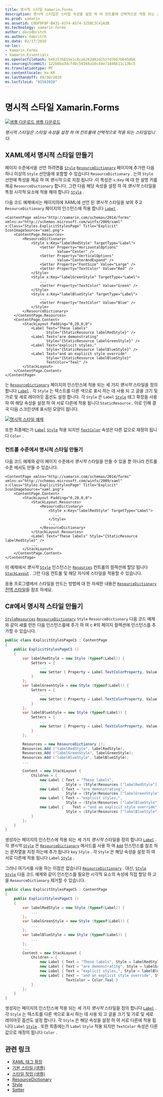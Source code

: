 ```yaml
---
title: 명시적 스타일 Xamarin.Forms
description: 명시적 스타일은 스타일 속성을 설정 하 여 컨트롤에 선택적으로 적용 되는 스타일입니다. 이 문서에서는 응용 프로그램에서 명시적 스타일을 사용 하는 방법을 설명 Xamarin.Forms 합니다.
ms.prod: xamarin
ms.assetid: C0DF9F8F-B431-4374-A574-325BC3C41A3B
ms.technology: xamarin-forms
author: davidbritch
ms.author: dabritch
ms.date: 02/17/2016
no-loc:
- Xamarin.Forms
- Xamarin.Essentials
ms.openlocfilehash: b462535815e1c8ca6262d82d2527d7667b645db8
ms.sourcegitcommit: 122b8ba3dcf4bc59368a16c44e71846b11c136c5
ms.translationtype: MT
ms.contentlocale: ko-KR
ms.lasthandoff: 09/30/2020
ms.locfileid: "91563928"
---
```

# <a name="explicit-styles-in-no-locxamarinforms"></a>명시적 스타일 Xamarin.Forms

[![샘플 다운로드](~/media/shared/download.png) 샘플 다운로드](https://docs.microsoft.com/samples/xamarin/xamarin-forms-samples/userinterface-styles-basicstyles)

_명시적 스타일은 스타일 속성을 설정 하 여 컨트롤에 선택적으로 적용 되는 스타일입니다._

## <a name="create-an-explicit-style-in-xaml"></a>XAML에서 명시적 스타일 만들기

페이지 수준에서을 선언 하려면를 [`Style`](xref:Xamarin.Forms.Style) [`ResourceDictionary`](xref:Xamarin.Forms.ResourceDictionary) 페이지에 추가한 다음 하나 이상의 `Style` 선언을에 포함할 수 있습니다 `ResourceDictionary` . 는의 `Style` 선언에 특성을 제공 하 여 *명시적* 으로 지정 됩니다 .이 특성은 `x:Key` 에 대 한 설명 키를 제공 `ResourceDictionary` 합니다. 그런 다음 해당 속성을 설정 하 여 *명시적* 스타일을 특정 시각적 요소에 적용 해야 합니다 [`Style`](xref:Xamarin.Forms.NavigableElement.Style) .

다음 코드 예제에서는 페이지의에 XAML에 선언 된 *명시적* 스타일을 보여 주고 `ResourceDictionary` 페이지의 인스턴스에 적용 합니다 [`Label`](xref:Xamarin.Forms.Label) .

```xaml
<ContentPage xmlns="http://xamarin.com/schemas/2014/forms" xmlns:x="http://schemas.microsoft.com/winfx/2009/xaml" x:Class="Styles.ExplicitStylesPage" Title="Explicit" IconImageSource="xaml.png">
    <ContentPage.Resources>
        <ResourceDictionary>
            <Style x:Key="labelRedStyle" TargetType="Label">
                <Setter Property="HorizontalOptions"
                        Value="Center" />
                <Setter Property="VerticalOptions"
                        Value="CenterAndExpand" />
                <Setter Property="FontSize" Value="Large" />
                <Setter Property="TextColor" Value="Red" />
            </Style>
            <Style x:Key="labelGreenStyle" TargetType="Label">
                ...
                <Setter Property="TextColor" Value="Green" />
            </Style>
            <Style x:Key="labelBlueStyle" TargetType="Label">
                ...
                <Setter Property="TextColor" Value="Blue" />
            </Style>
        </ResourceDictionary>
    </ContentPage.Resources>
    <ContentPage.Content>
        <StackLayout Padding="0,20,0,0">
            <Label Text="These labels"
                   Style="{StaticResource labelRedStyle}" />
            <Label Text="are demonstrating"
                   Style="{StaticResource labelGreenStyle}" />
            <Label Text="explicit styles,"
                   Style="{StaticResource labelBlueStyle}" />
            <Label Text="and an explicit style override"
                   Style="{StaticResource labelBlueStyle}"
                   TextColor="Teal" />
        </StackLayout>
    </ContentPage.Content>
</ContentPage>
```

는 [`ResourceDictionary`](xref:Xamarin.Forms.ResourceDictionary) 페이지의 인스턴스에 적용 되는 세 가지 *명시적* 스타일을 정의 합니다 [`Label`](xref:Xamarin.Forms.Label) . 각 `Style` 는 텍스트를 다른 색으로 표시 하는 데 사용 되 고 글꼴 크기 및 가로 및 세로 레이아웃 옵션도 설정 합니다. 각 `Style` 은 `Label` [`Style`](xref:Xamarin.Forms.NavigableElement.Style) 태그 확장을 사용 하 여 해당 속성을 설정 하 여 서로 다른에 적용 됩니다 `StaticResource` . 이로 인해 결국 다음 스크린샷에 표시된 모양이 됩니다.

[![명시적 스타일 예제](explicit-images/explicit-styles.png)](explicit-images/explicit-styles-large.png#lightbox)

또한 최종에는가 [`Label`](xref:Xamarin.Forms.Label) [`Style`](xref:Xamarin.Forms.Style) 적용 되지만 [`TextColor`](xref:Xamarin.Forms.Label.TextColor) 속성은 다른 값으로 재정의 됩니다 `Color` .

### <a name="create-an-explicit-style-at-the-control-level"></a>컨트롤 수준에서 명시적 스타일 만들기

다음 코드 예제와 같이 페이지 수준에서 *명시적* 스타일을 만들 수 있을 뿐 아니라 컨트롤 수준 에서도 만들 수 있습니다.

```xaml
<ContentPage xmlns="http://xamarin.com/schemas/2014/forms" xmlns:x="http://schemas.microsoft.com/winfx/2009/xaml" x:Class="Styles.ExplicitStylesPage" Title="Explicit" IconImageSource="xaml.png">
    <ContentPage.Content>
        <StackLayout Padding="0,20,0,0">
            <StackLayout.Resources>
                <ResourceDictionary>
                    <Style x:Key="labelRedStyle" TargetType="Label">
                      ...
                    </Style>
                    ...
                </ResourceDictionary>
            </StackLayout.Resources>
            <Label Text="These labels" Style="{StaticResource labelRedStyle}" />
            ...
        </StackLayout>
    </ContentPage.Content>
</ContentPage>
```

이 예제에서 *명시적* [`Style`](xref:Xamarin.Forms.Style) 인스턴스는 [`Resources`](xref:Xamarin.Forms.VisualElement.Resources) 컨트롤의 컬렉션에 할당 됩니다 [`StackLayout`](xref:Xamarin.Forms.StackLayout) . 그런 다음 컨트롤 및 해당 자식에 스타일을 적용할 수 있습니다.

응용 프로그램에서 스타일을 만드는 방법에 대 한 자세한 내용은 [`ResourceDictionary`](xref:Xamarin.Forms.ResourceDictionary) [전역 스타일](~/xamarin-forms/user-interface/styles/application.md)을 참조 하세요.

## <a name="create-an-explicit-style-in-c35"></a>C&#35;에서 명시적 스타일 만들기

[`Style`](xref:Xamarin.Forms.Style)[`Resources`](xref:Xamarin.Forms.VisualElement.Resources) [`ResourceDictionary`](xref:Xamarin.Forms.ResourceDictionary) `Style` `ResourceDictionary` 다음 코드 예제와 같이 새를 만든 다음 인스턴스를에 추가 하 여 c #의 페이지 컬렉션에 인스턴스를 추가할 수 있습니다.

```csharp
public class ExplicitStylesPageCS : ContentPage
{
    public ExplicitStylesPageCS ()
    {
        var labelRedStyle = new Style (typeof(Label)) {
            Setters = {
                ...
                new Setter { Property = Label.TextColorProperty, Value = Color.Red    }
            }
        };
        var labelGreenStyle = new Style (typeof(Label)) {
            Setters = {
                ...
                new Setter { Property = Label.TextColorProperty, Value = Color.Green }
            }
        };
        var labelBlueStyle = new Style (typeof(Label)) {
            Setters = {
                ...
                new Setter { Property = Label.TextColorProperty, Value = Color.Blue }
            }
        };

        Resources = new ResourceDictionary ();
        Resources.Add ("labelRedStyle", labelRedStyle);
        Resources.Add ("labelGreenStyle", labelGreenStyle);
        Resources.Add ("labelBlueStyle", labelBlueStyle);
        ...

        Content = new StackLayout {
            Children = {
                new Label { Text = "These labels",
                            Style = (Style)Resources ["labelRedStyle"] },
                new Label { Text = "are demonstrating",
                            Style = (Style)Resources ["labelGreenStyle"] },
                new Label { Text = "explicit styles,",
                            Style = (Style)Resources ["labelBlueStyle"] },
                new Label {    Text = "and an explicit style override",
                            Style = (Style)Resources ["labelBlueStyle"], TextColor = Color.Teal }
            }
        };
    }
}
```

생성자는 페이지의 인스턴스에 적용 되는 세 가지 *명시적* 스타일을 정의 합니다 [`Label`](xref:Xamarin.Forms.Label) . 각 *명시적* [`Style`](xref:Xamarin.Forms.Style) 은 [`ResourceDictionary`](xref:Xamarin.Forms.ResourceDictionary) 메서드를 사용 하 여 [`Add`](xref:Xamarin.Forms.ResourceDictionary.Add(System.String,System.Object)) 인스턴스를 참조 하는 문자열을 지정 하는에 추가 됩니다 `key` `Style` . 각 `Style` 은 해당 속성을 설정 하 여 서로 다른에 적용 됩니다 `Label` [`Style`](xref:Xamarin.Forms.NavigableElement.Style) .

그러나 여기서를 사용 하는 이점은 없습니다 [`ResourceDictionary`](xref:Xamarin.Forms.ResourceDictionary) . 대신, [`Style`](xref:Xamarin.Forms.Style) [`Style`](xref:Xamarin.Forms.NavigableElement.Style) 다음 코드 예제와 같이 인스턴스를 필요한 시각적 요소의 속성에 직접 할당 하 고을 `ResourceDictionary` 제거할 수 있습니다.

```csharp
public class ExplicitStylesPageCS : ContentPage
{
    public ExplicitStylesPageCS ()
    {
        var labelRedStyle = new Style (typeof(Label)) {
            ...
        };
        var labelGreenStyle = new Style (typeof(Label)) {
            ...
        };
        var labelBlueStyle = new Style (typeof(Label)) {
            ...
        };
        ...
        Content = new StackLayout {
            Children = {
                new Label { Text = "These labels", Style = labelRedStyle },
                new Label { Text = "are demonstrating", Style = labelGreenStyle },
                new Label { Text = "explicit styles,", Style = labelBlueStyle },
                new Label { Text = "and an explicit style override", Style = labelBlueStyle,
                            TextColor = Color.Teal }
            }
        };
    }
}
```

생성자는 페이지의 인스턴스에 적용 되는 세 가지 *명시적* 스타일을 정의 합니다 [`Label`](xref:Xamarin.Forms.Label) . 각 `Style` 는 텍스트를 다른 색으로 표시 하는 데 사용 되 고 글꼴 크기 및 가로 및 세로 레이아웃 옵션도 설정 합니다. 각 `Style` 은 해당 속성을 설정 하 여 서로 다른에 적용 됩니다 `Label` [`Style`](xref:Xamarin.Forms.NavigableElement.Style) . 또한 최종에는가 `Label` `Style` 적용 되지만 `TextColor` 속성은 다른 값으로 재정의 됩니다 `Color` .

## <a name="related-links"></a>관련 링크

- [XAML 태그 확장](~/xamarin-forms/xaml/xaml-basics/xaml-markup-extensions.md)
- [기본 스타일 (샘플)](/samples/xamarin/xamarin-forms-samples/userinterface-styles-basicstyles)
- [스타일 작업 (샘플)](/samples/xamarin/xamarin-forms-samples/workingwithstyles)
- [ResourceDictionary](xref:Xamarin.Forms.ResourceDictionary)
- [Style](xref:Xamarin.Forms.Style)
- [Setter](xref:Xamarin.Forms.Setter)